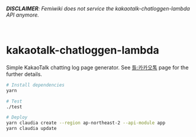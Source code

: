 *__DISCLAIMER__: Femiwiki does not service the kakaotalk-chatloggen-lambda API anymore.*

&nbsp;

kakaotalk-chatloggen-lambda
========
Simple KakaoTalk chatting log page generator. See
[틀:카카오톡](https://femiwiki.com/index.php?oldid=124894) page for the further
details.

```sh
# Install dependencies
yarn

# Test
./test

# Deploy
yarn claudia create --region ap-northeast-2 --api-module app
yarn claudia update
```

